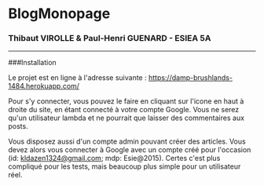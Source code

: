 # BlogMonopage

### Thibaut VIROLLE & Paul-Henri GUENARD - ESIEA 5A
---
###Installation

Le projet est en ligne à l'adresse suivante : https://damp-brushlands-1484.herokuapp.com/

Pour s'y connecter, vous pouvez le faire en cliquant sur l'icone en haut à droite du site, en étant connecté à votre compte Google.
Vous ne serez qu'un utilisateur lambda et ne pourrait que laisser des commentaires aux posts.

Vous disposez aussi d'un compte admin pouvant créer des articles.
Vous devez alors vous connecter à Google avec un compte créé pour l'occasion (id: kldazen1324@gmail.com; mdp: Esie@2015).
Certes c'est plus compliqué pour les tests, mais beaucoup plus simple pour un utilisateur réel.


